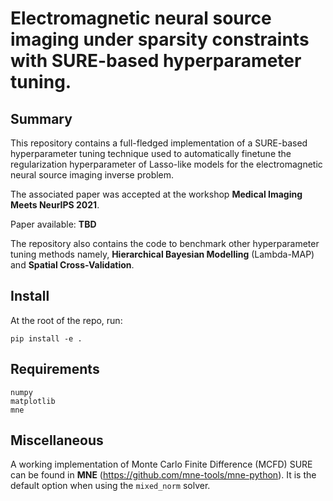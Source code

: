 # Electromagnetic neural source imaging under sparsity constraints with SURE-based hyperparameter tuning.

## Summary

This repository contains a full-fledged implementation of a SURE-based hyperparameter tuning technique used
to automatically finetune the regularization hyperparameter of Lasso-like models for the electromagnetic neural 
source imaging inverse problem. 

The associated paper was accepted at the workshop **Medical Imaging Meets NeurIPS 2021**.

Paper available: **TBD**

The repository also contains the code to benchmark other hyperparameter tuning methods namely, **Hierarchical Bayesian Modelling**
(Lambda-MAP) and **Spatial Cross-Validation**.

## Install

At the root of the repo, run:

```
pip install -e .
```

## Requirements

```
numpy
matplotlib
mne
```

## Miscellaneous

A working implementation of Monte Carlo Finite Difference (MCFD) SURE can be found in **MNE** (https://github.com/mne-tools/mne-python).
It is the default option when using the `mixed_norm` solver.
